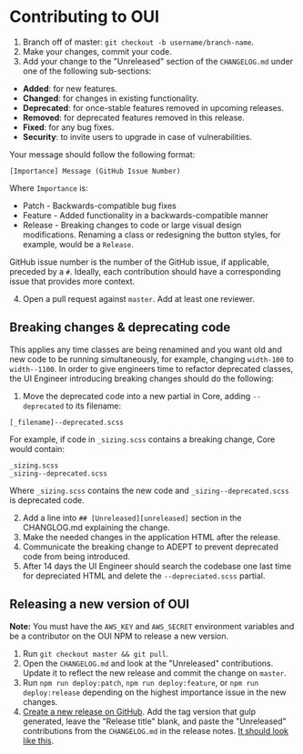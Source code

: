 # Contributing to OUI

1. Branch off of master: `git checkout -b username/branch-name`.
2. Make your changes, commit your code.
3. Add your change to the "Unreleased" section of the `CHANGELOG.md` under one of the following sub-sections:
  * **Added**: for new features.
  * **Changed**: for changes in existing functionality.
  * **Deprecated**: for once-stable features removed in upcoming releases.
  * **Removed**: for deprecated features removed in this release.
  * **Fixed**: for any bug fixes.
  * **Security**: to invite users to upgrade in case of vulnerabilities.

  Your message should follow the following format:

  ```
  [Importance] Message (GitHub Issue Number)
  ```

  Where `Importance` is:

  * Patch - Backwards-compatible bug fixes
  * Feature - Added functionality in a backwards-compatible manner
  * Release - Breaking changes to code or large visual design modifications. Renaming a class or redesigning the button styles, for example, would be a `Release`.

  GitHub issue number is the number of the GitHub issue, if applicable, preceded by a `#`. Ideally, each contribution should have a corresponding issue that provides more context.

4. Open a pull request against `master`. Add at least one reviewer.

## Breaking changes & deprecating code

This applies any time classes are being renamined and you want old and new code to be running simultaneously, for example, changing `width-100` to `width--1100`. In order to give engineers time to refactor deprecated classes, the UI Engineer introducing breaking changes should do the following:

1. Move the deprecated code into a new partial in Core, adding `--deprecated` to its filename:

  ```
  [_filename]--deprecated.scss
  ```

  For example, if code in `_sizing.scss` contains a breaking change, Core would contain:

  ```
  _sizing.scss
  _sizing--deprecated.scss
  ```

  Where `_sizing.scss` contains the new code and `_sizing--deprecated.scss` is deprecated code.

2. Add a line into `## [Unreleased][unreleased]` section in the CHANGLOG.md explaining the change.
2. Make the needed changes in the application HTML after the release.
3. Communicate the breaking change to ADEPT to prevent deprecated code from being introduced.
4. After 14 days the UI Engineer should search the codebase one last time for depreciated HTML and delete the `--depreciated.scss` partial.

## Releasing a new version of OUI

**Note:** You must have the `AWS_KEY` and `AWS_SECRET` environment variables and be a contributor on the OUI NPM to release a new version.

1. Run `git checkout master && git pull`.
2. Open the `CHANGELOG.md` and look at the "Unreleased" contributions. Update it to reflect the new release and commit the change on `master`.
3. Run `npm run deploy:patch`, `npm run deploy:feature`, or `npm run deploy:release` depending on the highest importance issue in the new changes.
4. [Create a new release on GitHub](https://github.com/optimizely/oui/releases/new). Add the tag version that gulp generated, leave the "Release title" blank, and paste the "Unreleased" contributions from the `CHANGELOG.md` in the release notes. [It should look like this](https://www.dropbox.com/s/1nln5ttbxfbacuv/Screenshot%202015-09-02%2011.31.21.png).
